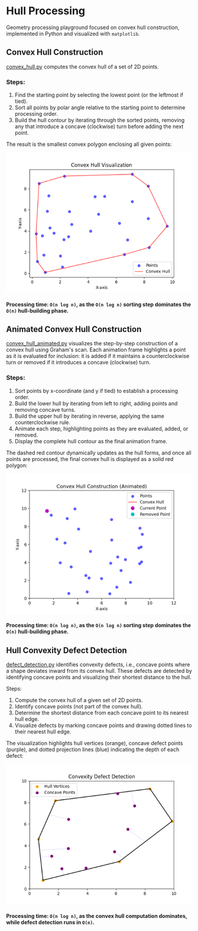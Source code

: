 # Hull Processing

Geometry processing playground focused on convex hull construction, implemented in Python and visualized with `matplotlib`.

## Convex Hull Construction

[convex_hull.py](/convex_hull.py) computes the convex hull of a set of 2D points.

### Steps:

1. Find the starting point by selecting the lowest point (or the leftmost if tied).
2. Sort all points by polar angle relative to the starting point to determine processing order.
3. Build the hull contour by iterating through the sorted points, removing any that introduce a concave (clockwise) turn before adding the next point.

The result is the smallest convex polygon enclosing all given points:

<p align="center">
  <img src="assets/convex_basic.png" alt="Convex Hull" width="550">
</p>

#### Processing time: `O(n log n)`, as the `O(n log n)` sorting step dominates the `O(n)` hull-building phase.

## Animated Convex Hull Construction

[convex_hull_animated.py](/convex_hull_animated.py) visualizes the step-by-step construction of a convex hull using Graham's scan. Each animation frame highlights a point as it is evaluated for inclusion: it is added if it maintains a counterclockwise turn or removed if it introduces a concave (clockwise) turn.

### Steps:
1. Sort points by x-coordinate (and y if tied) to establish a processing order.
2. Build the lower hull by iterating from left to right, adding points and removing concave turns.
3. Build the upper hull by iterating in reverse, applying the same counterclockwise rule.
4. Animate each step, highlighting points as they are evaluated, added, or removed.
5. Display the complete hull contour as the final animation frame.

The dashed red contour dynamically updates as the hull forms, and once all points are processed, the final convex hull is displayed as a solid red polygon:

<p align="center">
  <img src="assets/convex_hull_animation.gif" alt="Animated Convex Hull Construction" width="550">
</p>

#### Processing time: `O(n log n)`, as the `O(n log n)` sorting step dominates the `O(n)` hull-building phase.

## Hull Convexity Defect Detection

[defect_detection.py](/defect_detection.py) identifies convexity defects, i.e., concave points where a shape deviates inward from its convex hull. These defects are detected by identifying concave points and visualizing their shortest distance to the hull.

Steps:
1. Compute the convex hull of a given set of 2D points.
2. Identify concave points (not part of the convex hull).
3. Determine the shortest distance from each concave point to its nearest hull edge.
4. Visualize defects by marking concave points and drawing dotted lines to their nearest hull edge.

The visualization highlights hull vertices (orange), concave defect points (purple), and dotted projection lines (blue) indicating the depth of each defect:

<p align="center"> 
    <img src="assets/convexity_defect.png" alt="Convexity Defect Detection" width="550"> 
</p>

#### Processing time: `O(n log n)`, as the convex hull computation dominates, while defect detection runs in `O(n)`.
